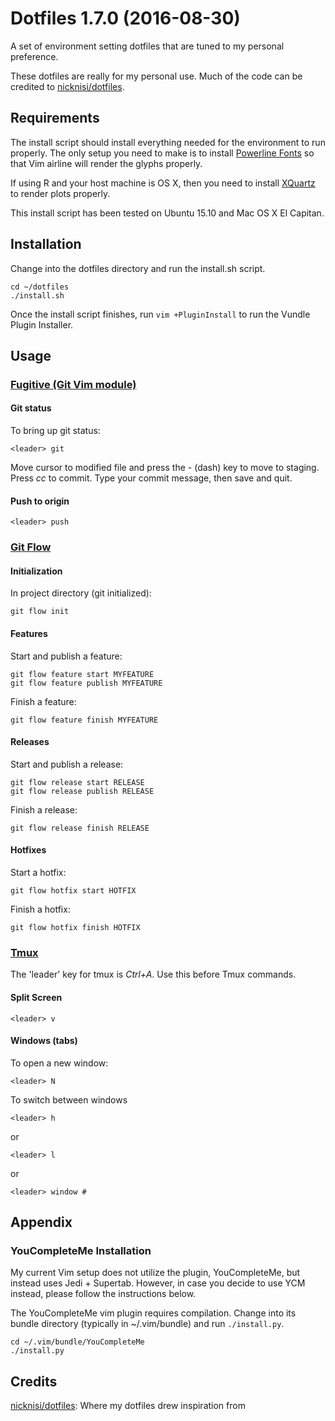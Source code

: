 # Dotfiles 1.7.0 (2016-08-30)
A set of environment setting dotfiles that are tuned to my personal preference.

These dotfiles are really for my personal use. Much of the code can be credited
to [nicknisi/dotfiles](https://github.com/nicknisi/dotfiles).

## Requirements
The install script should install everything needed for the environment to run properly.
The only setup you need to make is to install [Powerline Fonts](https://github.com/powerline/fonts) so that Vim
airline will render the glyphs properly.

If using R and your host machine is OS X, then you need to install
[XQuartz](http://www.xquartz.org) to render plots properly.

This install script has been tested on Ubuntu 15.10 and Mac OS X El Capitan.

## Installation
Change into the dotfiles directory and run the install.sh script.

```
cd ~/dotfiles
./install.sh
```

Once the install script finishes, run `vim +PluginInstall` to run the Vundle
Plugin Installer.

## Usage
### [Fugitive (Git Vim module)](https://github.com/tpope/vim-fugitive)
#### Git status
To bring up git status:
```
<leader> git
```
Move cursor to modified file and press the *-* (dash) key to move to staging.
Press *cc* to commit. Type your commit message, then save and quit.

#### Push to origin
```
<leader> push
```

### [Git Flow](http://danielkummer.github.io/git-flow-cheatsheet/)
#### Initialization
In project directory (git initialized):
```
git flow init
```

#### Features
Start and publish a feature:
```
git flow feature start MYFEATURE
git flow feature publish MYFEATURE
```

Finish a feature:
```
git flow feature finish MYFEATURE
```

#### Releases
Start and publish a release:
```
git flow release start RELEASE
git flow release publish RELEASE
```

Finish a release:
```
git flow release finish RELEASE
```

#### Hotfixes
Start a hotfix:
```
git flow hotfix start HOTFIX
```

Finish a hotfix:
```
git flow hotfix finish HOTFIX
```

### [Tmux](https://tmux.github.io)
The 'leader' key for tmux is *Ctrl+A*. Use this before Tmux commands.

#### Split Screen
```
<leader> v
```

#### Windows (tabs)
To open a new window:
```
<leader> N
```
To switch between windows
```
<leader> h
```
or
```
<leader> l
```
or
```
<leader> window #
```


## Appendix

### YouCompleteMe Installation
My current Vim setup does not utilize the plugin, YouCompleteMe, but instead
uses Jedi + Supertab. However, in case you decide to use YCM instead, please
follow the instructions below.

The YouCompleteMe vim plugin requires compilation. Change into its bundle
directory (typically in ~/.vim/bundle) and run `./install.py`.

```
cd ~/.vim/bundle/YouCompleteMe
./install.py
```

## Credits

[nicknisi/dotfiles](https://github.com/nicknisi/dotfiles): Where my dotfiles drew inspiration from
